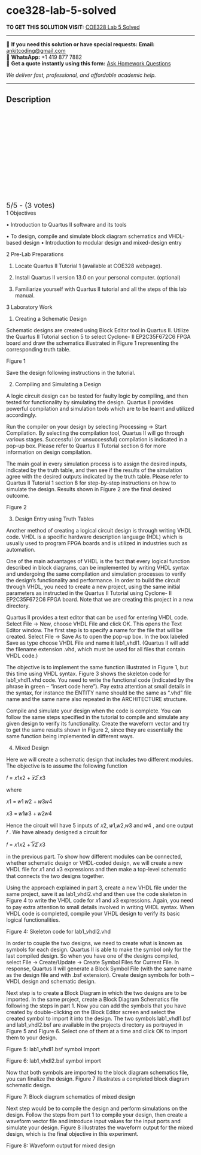 # coe328-lab-5-solved
**TO GET THIS SOLUTION VISIT:** [COE328 Lab 5 Solved](https://www.ankitcodinghub.com/product/coe328-digital-systems-solved-2/)


---

📩 **If you need this solution or have special requests:** **Email:** ankitcoding@gmail.com  
📱 **WhatsApp:** +1 419 877 7882  
📄 **Get a quote instantly using this form:** [Ask Homework Questions](https://www.ankitcodinghub.com/services/ask-homework-questions/)

*We deliver fast, professional, and affordable academic help.*

---

<h2>Description</h2>



<div class="kk-star-ratings kksr-auto kksr-align-center kksr-valign-top" data-payload="{&quot;align&quot;:&quot;center&quot;,&quot;id&quot;:&quot;126735&quot;,&quot;slug&quot;:&quot;default&quot;,&quot;valign&quot;:&quot;top&quot;,&quot;ignore&quot;:&quot;&quot;,&quot;reference&quot;:&quot;auto&quot;,&quot;class&quot;:&quot;&quot;,&quot;count&quot;:&quot;3&quot;,&quot;legendonly&quot;:&quot;&quot;,&quot;readonly&quot;:&quot;&quot;,&quot;score&quot;:&quot;5&quot;,&quot;starsonly&quot;:&quot;&quot;,&quot;best&quot;:&quot;5&quot;,&quot;gap&quot;:&quot;4&quot;,&quot;greet&quot;:&quot;Rate this product&quot;,&quot;legend&quot;:&quot;5\/5 - (3 votes)&quot;,&quot;size&quot;:&quot;24&quot;,&quot;title&quot;:&quot;COE328 Lab 5 Solved&quot;,&quot;width&quot;:&quot;138&quot;,&quot;_legend&quot;:&quot;{score}\/{best} - ({count} {votes})&quot;,&quot;font_factor&quot;:&quot;1.25&quot;}">

<div class="kksr-stars">

<div class="kksr-stars-inactive">
            <div class="kksr-star" data-star="1" style="padding-right: 4px">


<div class="kksr-icon" style="width: 24px; height: 24px;"></div>
        </div>
            <div class="kksr-star" data-star="2" style="padding-right: 4px">


<div class="kksr-icon" style="width: 24px; height: 24px;"></div>
        </div>
            <div class="kksr-star" data-star="3" style="padding-right: 4px">


<div class="kksr-icon" style="width: 24px; height: 24px;"></div>
        </div>
            <div class="kksr-star" data-star="4" style="padding-right: 4px">


<div class="kksr-icon" style="width: 24px; height: 24px;"></div>
        </div>
            <div class="kksr-star" data-star="5" style="padding-right: 4px">


<div class="kksr-icon" style="width: 24px; height: 24px;"></div>
        </div>
    </div>

<div class="kksr-stars-active" style="width: 138px;">
            <div class="kksr-star" style="padding-right: 4px">


<div class="kksr-icon" style="width: 24px; height: 24px;"></div>
        </div>
            <div class="kksr-star" style="padding-right: 4px">


<div class="kksr-icon" style="width: 24px; height: 24px;"></div>
        </div>
            <div class="kksr-star" style="padding-right: 4px">


<div class="kksr-icon" style="width: 24px; height: 24px;"></div>
        </div>
            <div class="kksr-star" style="padding-right: 4px">


<div class="kksr-icon" style="width: 24px; height: 24px;"></div>
        </div>
            <div class="kksr-star" style="padding-right: 4px">


<div class="kksr-icon" style="width: 24px; height: 24px;"></div>
        </div>
    </div>
</div>


<div class="kksr-legend" style="font-size: 19.2px;">
            5/5 - (3 votes)    </div>
    </div>
1 Objectives

• Introduction to Quartus II software and its tools

• To design, compile and simulate block diagram schematics and VHDL-based design • Introduction to modular design and mixed-design entry

2 Pre-Lab Preparations

1. Locate Quartus II Tutorial 1 (available at COE328 webpage).

2. Install Quartus II version 13.0 on your personal computer. (optional)

3. Familiarize yourself with Quartus II tutorial and all the steps of this lab manual.

3 Laboratory Work

1. Creating a Schematic Design

Schematic designs are created using Block Editor tool in Quartus II. Utilize the Quartus II Tutorial section 5 to select Cyclone- II EP2C35F672C6 FPGA board and draw the schematics illustrated in Figure 1 representing the corresponding truth table.

Figure 1

Save the design following instructions in the tutorial.

2. Compiling and Simulating a Design

A logic circuit design can be tested for faulty logic by compiling, and then tested for functionality by simulating the design. Quartus II provides powerful compilation and simulation tools which are to be learnt and utilized accordingly.

Run the compiler on your design by selecting Processing -&gt; Start Compilation. By selecting the compilation tool, Quartus II will go through various stages. Successful (or unsuccessful) compilation is indicated in a pop-up box. Please refer to Quartus II Tutorial section 6 for more information on design compilation.

The main goal in every simulation process is to assign the desired inputs, indicated by the truth table, and then see if the results of the simulation agree with the desired outputs indicated by the truth table. Please refer to Quartus II Tutorial 1 section 8 for step-by-step instructions on how to simulate the design. Results shown in Figure 2 are the final desired outcome.

Figure 2

3. Design Entry using Truth Tables

Another method of creating a logical circuit design is through writing VHDL code. VHDL is a specific hardware description language (HDL) which is usually used to program FPGA boards and is utilized in industries such as automation.

One of the main advantages of VHDL is the fact that every logical function described in block diagrams, can be implemented by writing VHDL syntax and undergoing the same compilation and simulation processes to verify the design’s functionality and performance. In order to build the circuit through VHDL, you need to create a new project, using the same initial parameters as instructed in the Quartus II Tutorial using Cyclone- II EP2C35F672C6 FPGA board. Note that we are creating this project in a new directory.

Quartus II provides a text editor that can be used for entering VHDL code. Select File -&gt; New, choose VHDL File and click OK. This opens the Text Editor window. The first step is to specify a name for the file that will be created. Select File -&gt; Save As to open the pop-up box. In the box labeled Save as type choose VHDL File and name it lab1_vhdl1. (Quartus II will add the filename extension .vhd, which must be used for all files that contain VHDL code.)

The objective is to implement the same function illustrated in Figure 1, but this time using VHDL syntax. Figure 3 shows the skeleton code for lab1_vhdl1.vhd code. You need to write the functional code (indicated by the phrase in green – “insert code here”). Pay extra attention at small details in the syntax, for instance the ENTITY name should be the same as “.vhd” file name and the same name also repeated in the ARCHITECTURE structure.

Compile and simulate your design when the code is complete. You can follow the same steps specified in the tutorial to compile and simulate any given design to verify its functionality. Create the waveform vector and try to get the same results shown in Figure 2, since they are essentially the same function being implemented in different ways.

4. Mixed Design

Here we will create a schematic design that includes two different modules. The objective is to assume the following function

𝑓 = 𝑥1𝑥2 + 𝑥̅̅2̅ 𝑥3

where

𝑥1 = 𝑤1 𝑤2 + 𝑤3𝑤4

𝑥3 = 𝑤1𝑤3 + 𝑤2𝑤4

Hence the circuit will have 5 inputs of 𝑥2, 𝑤1,𝑤2,𝑤3 and 𝑤4 , and one output 𝑓 . We have already designed a circuit for

𝑓 = 𝑥1𝑥2 + ̅𝑥̅2̅ 𝑥3

in the previous part. To show how different modules can be connected, whether schematic design or VHDL-coded design, we will create a new VHDL file for 𝑥1 and 𝑥3 expressions and then make a top-level schematic that connects the two designs together.

Using the approach explained in part 3, create a new VHDL file under the same project, save it as lab1_vhdl2.vhd and then use the code skeleton in Figure 4 to write the VHDL code for 𝑥1 and 𝑥3 expressions. Again, you need to pay extra attention to small details involved in writing VHDL syntax. When VHDL code is completed, compile your VHDL design to verify its basic logical functionalities.

Figure 4: Skeleton code for lab1_vhdl2.vhd

In order to couple the two designs, we need to create what is known as symbols for each design. Quartus II is able to make the symbol only for the last compiled design. So when you have one of the designs compiled, select File -&gt; Create/Update -&gt; Create Symbol Files for Current File. In response, Quartus II will generate a Block Symbol File (with the same name as the design file and with .bsf extension). Create design symbols for both – VHDL design and schematic design.

Next step is to create a Block Diagram in which the two designs are to be imported. In the same project, create a Block Diagram Schematics file following the steps in part 1. Now you can add the symbols that you have created by double-clicking on the Block Editor screen and select the created symbol to import it into the design. The two symbols lab1_vhdl1.bsf and lab1_vhdl2.bsf are available in the projects directory as portrayed in Figure 5 and Figure 6. Select one of them at a time and click OK to import them to your design.

Figure 5: lab1_vhdl1.bsf symbol import

Figure 6: lab1_vhdl2.bsf symbol import

Now that both symbols are imported to the block diagram schematics file, you can finalize the design. Figure 7 illustrates a completed block diagram schematic design.

Figure 7: Block diagram schematics of mixed design

Next step would be to compile the design and perform simulations on the design. Follow the steps from part 1 to compile your design, then create a waveform vector file and introduce input values for the input ports and simulate your design. Figure 8 illustrates the waveform output for the mixed design, which is the final objective in this experiment.

Figure 8: Waveform output for mixed design
